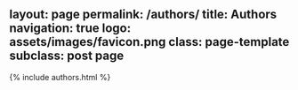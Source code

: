 layout: page
permalink: /authors/
title: Authors
navigation: true
logo: assets/images/favicon.png
class: page-template
subclass: post page
---

{% include authors.html %}